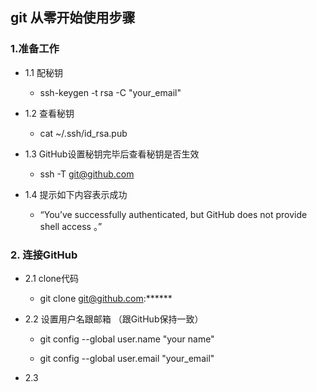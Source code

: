 ## git 从零开始使用步骤
### 1.准备工作
+ 1.1 配秘钥
    + ssh-keygen -t rsa -C "your_email"
+ 1.2 查看秘钥
   + cat ~/.ssh/id_rsa.pub

+ 1.3 GitHub设置秘钥完毕后查看秘钥是否生效
     + ssh -T git@github.com
+ 1.4 提示如下内容表示成功
   + “You’ve successfully authenticated, but GitHub does not provide shell access 。”

### 2. 连接GitHub
+ 2.1 clone代码
   + git clone git@github.com:******

+ 2.2 设置用户名跟邮箱 （跟GitHub保持一致）
   + git config --global user.name "your name"

   + git config --global user.email "your_email"
+ 2.3 